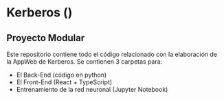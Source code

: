 # Kerberos ()
## Proyecto Modular
Este repositorio contiene todo el código relacionado con la elaboración de la AppWeb de Kerberos.
Se contienen 3 carpetas para:
- El Back-End (código en python)
- El Front-End (React + TypeScript)
- Entrenamiento de la red neuronal (Jupyter Notebook)